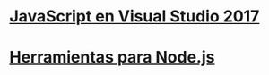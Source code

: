 # [JavaScript en Visual Studio 2017](javascript/javascript-in-vs-2017.md)
# [Herramientas para Node.js](/visualstudio/javascript/tutorial-nodejs.md)
